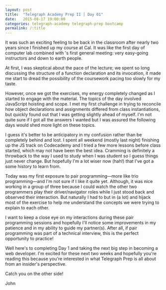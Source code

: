 ```yaml
---
layout: post
title:  "Telegraph Academy Prep II | Day 01"
date:   2015-08-17 19:00:00
categories: telegraph-academy telegraph-prep bootcamp
permalink: /:title
---
```


It was such an exciting feeling to be back in the classroom after nearly two years since I finished up my course at Cal. It was like the first day of computer lab combined with <insert student organization>'s first general meeting: very easy-going instructors and down to earth people.

At first, I was skeptical about the pace of the lecture; we spent so long discussing the structure of a function declaration and its invocation, it made me start to dread the possibility of the coursework pacing too slowly for my taste.

However, once we got the exercises, my energy completely changed as I started to engage with the material. The topics of the day involved JavaScript hoisting and scope. I met my first challenge in trying to reconcile how object declarations and assignments differed from class instantiations, but quickly found out that I was getting slightly ahead of myself. I'm not quite sure if I got all the answers I wanted but I was assured the following days would shed more light on these topics.

I guess it's better to be anticipatory in my confusion rather than be completely behind and lost. I spent all weekend (mostly last night) finishing up the JS track on Codecademy and I tried a few more lessons before class started, which may not have been the best idea. Cramming is definitely a throwback to the way I used to study when I was student so I guess things just never change. But hopefully I'm a lot wiser now (hah!) that I've got a some history to learn from.

Today was my first exposure to pair programming&mdash;more like trio programming&mdash;and I'm not sure if I like it quite yet. Although, it was nice working in a group of three because I could watch the other two programmers play their driver/navigator roles while I just stood back and observed their interaction. But naturally I had to but in (a lot) and hijack most of the exercise to help me understand the concepts we were trying to explain to each other.

I want to keep a close eye on my interactions during these pair programming sessions and hopefully I'll notice some improvements in my patience and in my ability to guide my partner(s). After all, if pair programming was part of a technical interview, this is the perfect opportunity to practice!

Well here's to completing Day 1 and taking the next big step in becoming a web developer. I'm excited for these next two weeks and hopefully you're reading this because you're interested in what Telegraph Prep is all about from an insider's perspective.

Catch you on the other side!

John
